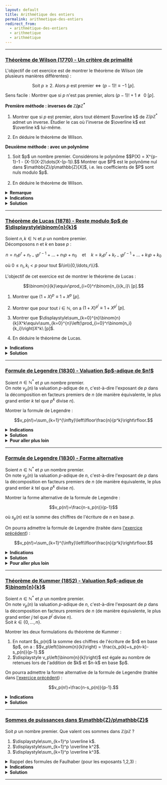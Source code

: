 ```yaml
---
layout: default
title: Arithmétique des entiers
permalink: arithmetique-des-entiers
redirect_from:
  - arithmétique-des-entiers
  - arithmetique
  - arithmétique
---
```


---

<h3 id="theoreme-de-wilson">
  <a href="#theoreme-de-wilson" class="header">
  Théorème de Wilson (1770) - Un critère de primalité</a>
</h3>

L'objectif de cet exercice est de montrer le théorème de Wilson (de plusieurs manières différentes) :

$$\text{Soit } p\geq 2. \text{ Alors } p \text{ est premier} \iff (p-1)!\equiv -1\ [p].$$

Sens facile : Montrer que si $p$ n'est pas premier, alors $(p-1)!+1\not\equiv 0\ [p]$.

**Première méthode : inverses de $\mathbb{Z}/p\mathbb{Z}^*$**

1. Montrer que si $p$ est premier, alors tout élément $\overline k$ de $\mathbb{Z}/p\mathbb{Z}^*$ admet un inverse. Étudier le cas où l'inverse de $\overline k$ est $\overline k$ lui-même.

2. En déduire le théorème de Wilson.

**Deuxième méthode : avec un polynôme**

<ol>
  <li>
    Soit $p$ un nombre premier. Considérons le polynôme
    $$P(X) = X^{p-1}-1 - (X-1)(X-2)\dots(X-(p-1)).$$
    Montrer que $P$ est le polynôme nul dans $\mathbb{Z}/p\mathbb{Z}[X]$, i.e. les coefficients de $P$ sont nuls modulo $p$.<br><br>
  </li>
  <li>
    En déduire le théorème de Wilson.
  </li>
</ol>

<details>
  <summary><b>Remarque</b></summary>
    Cette caractérisation des nombres premiers est très peu utilisée en pratique puisqu'il est laborieux de calculer $(p-1)!$ pour des grands nombres, ce critère de primalité est intéressant d'un point de vue théorique.
</details>

<details>
  <summary><b>Indications</b></summary>
    <details>
      <summary><u>Sens facile</u></summary>
        Si $p$ n'est pas premier, alors il existe $2\leq d\leq p-1$ tel que $d$ divise $p$.
    </details>
    <details>
      <summary><u>Première méthode : inverses de $\mathbb{Z}/p\mathbb{Z}^*$</u></summary>
        Regrouper les éléments de $\mathbb{Z}/p\mathbb{Z}^*$ par paires ($\overline k$ et son inverse $\overline k^{-1}$).
    </details>
    <details>
      <summary><u>Deuxième méthode : avec un polynôme</u></summary>
        Étudier le degré de $P$ et utiliser le petit théorème de Fermat.
    </details>
</details>

<details>
  <summary><b>Solution</b></summary>
    Sens facile :<br>
    Si $p$ n'est pas premier, alors il existe $2\leq d\leq p-1$ tel que $d$ divise $p$.<br>
    En particulier, $d$ divise $(p-1)!$ et donc $d$ ne divise pas $(p-1)!+1$.<br>
    Ainsi, $p$ ne divise pas $(p-1)!+1$, d'où $(p-1)!+1\not\equiv 0\ [p]$.<br><br>
    Remarque : on ne peut pas utiliser le fait que $p = ab$ avec $1<a,b<p$ et que $p=ab$ divise $(p-1)!$ car $a$ et $b$ ne sont pas forcément distincts (prendre $p=4$ par exemple).<br><br>
    <b>Première méthode : inverses de $\mathbb{Z}/p\mathbb{Z}^*$</b>
    <ol>
      <li>
        Si $p$ est premier, alors $\mathbb{Z}/p\mathbb{Z}$ est un corps, donc tout élément non nul de $\mathbb{Z}/p\mathbb{Z}$ admet un inverse.<br>
        Soit $\overline k\in\mathbb{Z}/p\mathbb{Z}^*$ qui est son propre inverse. On a alors :
        $$\overline k^{-1} = \overline k \Longleftrightarrow \overline k^2 = \overline 1 \Longleftrightarrow (\overline k-\overline 1)(\overline k+\overline 1) = \overline 0 \Longleftrightarrow \overline k = \pm\overline 1.$$
      </li>
      <li>
        Dans $\mathbb{Z}/p\mathbb{Z}^*$, on a :
        $$\overline{(p-1)!} = \overline 1\times \overline 2\times \dots \times \overline{p-1} = \overline 1 \times \overline{p-1} = \overline{-1}$$
        car on peut regrouper chaque élément $\overline k$ dans le produit $\overline 2\times \dots \times\overline{p-2}$ avec son inverse $\overline k^{-1} \neq \overline k$, et le produit de chaque paire vaut $\overline 1$.
        Donc $(p-1)!\equiv -1\ [p]$ si $p$ est premier.
      </li>
    </ol>
    <b>Deuxième méthode : avec un polynôme</b>
    <ol>
      <li>
        $P$ est de degré strictement inférieur à $p-1$ et on vérifie que $P(k)\equiv 0\ [p]$ pour $k\in\{1,\dots,p-1\}$.<br>
        En effet, d'après le petit théorème de Fermat, on a $k^{p-1}\equiv 1\ [p]$ pour tout $k\in\mathbb{Z}$ tel que $p\nmid k$.<br>
        Ainsi, $P(k)\equiv 0\ [p]$ pour $k\in\{1,\dots,p-1\}$.<br>
        Dans $\mathbb{Z}/p\mathbb{Z}[X]$, $P$ possède donc $p-1$ racines distinctes. Puisque $P$ est de degré strictement inférieur à $p-1$ et que $\mathbb{Z}/p\mathbb{Z}$ est un corps, $P$ est le polynôme nul dans $\mathbb{Z}/p\mathbb{Z}[X]$.
      </li>
      <li>
        $P$ étant le polynôme nul dans $\mathbb{Z}/p\mathbb{Z}[X]$, on a $P(k)\equiv 0\ [p]$ pour tout $k\in\mathbb{Z}$.<br>
        En évaluant en $X=0$, on obtient $P(0) = -1 - (-1)^{p-1}(p-1)! \equiv 0\ [p]$, d'où le théorème de Wilson en remarquant que $(-1)^{p-1} \equiv 1\ [p]$ (dans tous les cas, que $p=2$ ou $p$ impair).
      </li>
    </ol>
</details>

---

<h3 id="theoreme-de-lucas">
  <a href="#theoreme-de-lucas" class="header">
  Théorème de Lucas (1878) - Reste modulo $p$ de $\displaystyle\binom{n}{k}$</a>
</h3>

Soient $n,k\in\mathbb{N}$ et $p$ un nombre premier.<br>
Décomposons $n$ et $k$ en base $p$ :

$$n = n_r p^r + n_{r-1} p^{r-1} + \ldots + n_1 p + n_0 \quad \text{et} \quad k = k_r p^r + k_{r-1} p^{r-1} + \ldots + k_1 p + k_0$$

où $0\leq n_i,k_i<p$ pour tout $i\in\\{0,\ldots,r\\}$.

L'objectif de cet exercice est de montrer le théorème de Lucas :

$$\binom{n}{k}\equiv\prod_{i=0}^r\binom{n_i}{k_i}\ [p].$$

1. Montrer que $(1+X)^p\equiv 1+X^p\ [p]$.

2. Montrer que pour tout $i\in\mathbb{N}$, on a $(1+X)^{p^i}\equiv 1+X^{p^i}\ [p]$.

3. Montrer que $\displaystyle\sum_{k=0}^{n}\binom{n}{k}X^k\equiv\sum_{k=0}^{n}\left(\prod_{i=0}^r\binom{n_i}{k_i}\right)X^k\ [p]$.

4. En déduire le théorème de Lucas.

<details>
  <summary><b>Indications</b></summary>
    <ol>
      <li>
        Montrer que $p$ divise $\binom{p}{k}$ pour $0<k<p$.
      </li>
      <li>
        Récurrence.
      </li>
      <li>
        Binôme de Newton.
      </li>
      <li>
        Immédiat.
      </li>
    </ol>
</details>

<details>
  <summary><b>Solution</b></summary>
    <ol>
      <li>
        D'après le binôme de Newton, on a $\displaystyle (1+X)^p = \sum_{k=0}^{p}\binom{p}{k}X^k$.<br>
        Or, pour $0<k<p$, on a $\displaystyle \binom{p}{k} = \frac{p!}{k!(p-k)!} = \frac{p(p-1)\dots(p-k+1)}{k(k-1)\dots 1}\in\mathbb N$, dont le numérateur est divisible par $p$ mais pas le dénominateur, donc $p$ divise $\displaystyle\binom{p}{k}$ pour $0<k<p$.<br>
        Remarque : on pouvait aussi voir que $\displaystyle k\binom{p}{k} = p\binom{p-1}{k-1}$ donc $p$ divise $\displaystyle k\binom{p}{k}$ et donc $p$ divise $\displaystyle\binom{p}{k}$ d'après le lemme de Gauss ($0<k<p$ et $p$ est premier).<br>
        Ainsi, on a $(1+X)^p\equiv 1+X^p\ [p]$.
      </li>
      <li>
        Montrons le résultat par récurrence sur $i\in\mathbb{N}$.<br>
        Pour $i=0$, c'est immédiat.<br>
        Supposons que $(1+X)^{p^i}\equiv 1+X^{p^i}\ [p]$ pour un certain $i\in\mathbb{N}$. On a :
        $$\begin{align*}
        (1+X)^{p^{i+1}} &= ((1+X)^{p^i})^{p}\\
        &\equiv (1+X^{p^i})^{p}\ [p] \quad \text{(hypothèse de récurrence)}\\
        &\equiv 1+\left(X^{p^i}\right)^p\ [p] \quad \text{(d'après la question précédente)}\\
        &\equiv 1+X^{p^{i+1}}\ [p].
        \end{align*}$$
        Ainsi, pour tout $i\in\mathbb{N}$, on a $(1+X)^{p^i}\equiv 1+X^{p^i}\ [p]$.
      </li>
      <li> Avec le binôme de Newton, et en utilisant la question précédente, on a :
        $$\begin{align*}
        \sum_{k=0}^{n}\binom{n}{k}X^k &= \left(1+X\right)^n\\
        &= \left(1+X\right)^{n_r p^r + n_{r-1} p^{r-1} + \ldots + n_1 p + n_0}\\
        &= \prod_{i=0}^r\left(1+X\right)^{n_i p^i}\\
        &\equiv \prod_{i=0}^r\left(1+X^{p^i}\right)^{n_i}\ [p] \qquad \text{(question 2)}.
        \end{align*}$$
        Or,
        $$\begin{align*}
        \prod_{i=0}^r\left(1+X^{p^i}\right)^{n_i} &= \prod_{i=0}^r \sum_{k_i=0}^{n_i}\binom{n_i}{k_i}X^{k_i p^i} \qquad \text{(binôme de Newton)}\\
        &= \prod_{i=0}^r \sum_{k_i=0}^{p-1}\binom{n_i}{k_i}X^{k_i p^i} \qquad \text{(car $\binom{n_i}{k_i}=0$ pour $n_i < k_i \leq p-1$)}\\
        &= \sum_{0\leq k_0,\dots,k_r\leq p-1}\left(\prod_{i=0}^r\binom{n_i}{k_i}X^{k_i p^i}\right) \qquad \text{(distributivité)}\\
        &= \sum_{0\leq k_0,\dots,k_r\leq p-1}\left(\prod_{i=0}^r\binom{n_i}{k_i}\right)X^{k_0 + k_1 p + \ldots + k_r p^r}\\
        &= \sum_{k=0}^{p^{r+1}-1}\left(\prod_{i=0}^r\binom{n_i}{k_i}\right)X^k \qquad \text{(bijection entre les indices)}\\
        &= \sum_{k=0}^{n}\left(\prod_{i=0}^r\binom{n_i}{k_i}\right)X^k \qquad \text{(car $\displaystyle \prod_{i=0}^r\left(1+X^{p^i}\right)^{n_i}$ polynôme de degré $n$)}.
        \end{align*}$$
        D'où
        $$\sum_{k=0}^{n}\binom{n}{k}X^k\equiv\sum_{k=0}^{n}\left(\prod_{i=0}^r\binom{n_i}{k_i}\right)X^k\ [p].$$
      </li>
      <li>
        Par identification des coefficients de $X^k$ dans les deux membres de l'équation précédente, on obtient le théorème de Lucas :
        $$\binom{n}{k}\equiv\prod_{i=0}^r\binom{n_i}{k_i}\ [p].$$
      </li>
    </ol>
</details>

---

<h3 id="formule-de-legendre">
  <a href="#formule-de-legendre" class="header">
  Formule de Legendre (1830) - Valuation $p$-adique de $n!$</a>
</h3>

Soient $n\in\mathbb{N}^*$ et $p$ un nombre premier.<br>
On note $v_p(n)$ la valuation $p$-adique de $n$, c'est-à-dire l'exposant de $p$ dans la décomposition en facteurs premiers de $n$ (de manière équivalente, le plus grand entier $k$ tel que $p^k$ divise $n$).<br>

Montrer la formule de Legendre :

$$v_p(n!)=\sum_{k=1}^{\infty}\left\lfloor\frac{n}{p^k}\right\rfloor.$$

<details>
  <summary><b>Indications</b></summary>
    Combien y a-t-il de multiples de $p^k$ parmi les entiers de $1$ à $n$ ?
</details>

<details>
  <summary><b>Solution</b></summary>
    Les trois solutions suivantes sont équivalentes et détaillent la même idée.
    <details>
      <summary><u>Solution rapide</u></summary>
        Le nombre d'entiers de $1$ à $n$ qui sont multiples de $p^k$ est $\displaystyle\left\lfloor\frac{n}{p^k}\right\rfloor$.<br>
        Ainsi, le nombre d'entiers de $1$ à $n$ dont la valuation $p$-adique est $k$ (i.e. multiples de $p^k$ mais pas de $p^{k+1}$) est :
        $$\displaystyle\left\lfloor\frac{n}{p^k}\right\rfloor-\left\lfloor\frac{n}{p^{k+1}}\right\rfloor.$$
        Puisque la valuation $p$-adique de $n!$ est la somme des valuations $p$-adiques des entiers de $1$ à $n$, en regroupant leur valuation $p$-adique, et en remarquant que $\left\lfloor\frac{n}{p^{k}}\right\rfloor = 0$ pour $k>\log_p(n)$, on obtient :
        $$v_p(n!) = \left(\left\lfloor\frac{n}{p}\right\rfloor-\left\lfloor\frac{n}{p^2}\right\rfloor\right) + 2\left(\left\lfloor\frac{n}{p^2}\right\rfloor-\left\lfloor\frac{n}{p^3}\right\rfloor\right) + 3\left(\left\lfloor\frac{n}{p^3}\right\rfloor-\left\lfloor\frac{n}{p^4}\right\rfloor\right) + \ldots = \sum_{k=1}^{\infty}\left\lfloor\frac{n}{p^k}\right\rfloor.$$
    </details>
    <details>
      <summary><u>Solution sans mot</u></summary>
        $$\begin{align*}
          v_p(n!) &= v_p\left(\prod_{j=1}^n j\right) = \sum_{j=1}^n v_p(j) \\
          &= \sum_{k=0}^{\infty}\sum_{\substack{j\in\{1,\ldots,n\}\\v_p(j)=k}}v_p(j) = \sum_{k=0}^{\infty}\sum_{\substack{j\in\{1,\ldots,n\}\\v_p(j)=k}}k \\
          &= \sum_{k=0}^{\infty}k\cdot\operatorname{Card}\left(\{j\in\{1,\ldots,n\}\mid v_p(j)=k\}\right) \\
          &= \sum_{k=0}^{\infty}k\left(\left\lfloor\frac{n}{p^k}\right\rfloor-\left\lfloor\frac{n}{p^{k+1}}\right\rfloor\right) \\
          &= \sum_{k=0}^{\infty}\left\lfloor\frac{n}{p^{k+1}}\right\rfloor + k\left\lfloor\frac{n}{p^k}\right\rfloor - (k+1)\left\lfloor\frac{n}{p^{k+1}}\right\rfloor \\
          &= \sum_{k=0}^{\infty}\left\lfloor\frac{n}{p^{k+1}}\right\rfloor = \sum_{k=1}^{\infty}\left\lfloor\frac{n}{p^k}\right\rfloor.
        \end{align*}$$
    </details>
    <details>
      <summary><u>Solution détaillée</u></summary>
        Il est facile de montrer que $v_p(ab)=v_p(a)+v_p(b)$ pour tous $a,b\in\mathbb{N}^*$.<br>
        On a alors
        $$v_p(n!) = v_p\left(\prod_{j=1}^n j\right) = \sum_{j=1}^n v_p(j).$$
        On peut faire une disjonction de cas sur la valuation $p$-adique de $j$ :
        $$\{1,\ldots,n\} = \bigsqcup_{k=0}^{\infty}\Big\{j\in\{1,\ldots,n\}\mid v_p(j)=k\Big\} = \bigsqcup_{k=0}^{\infty} A_k$$
        où $A_k = \{j\in\{1,\ldots,n\}\mid v_p(j)=k\}$ est l'ensemble des entiers de $1$ à $n$ dont la valuation $p$-adique est $k$ (on peut aller jusqu'à $+\infty$ en remarquant que les ensembles $A_k$ sont vides pour $k>\log_p(n)$).
        Ainsi, on a
        $$v_p(n!) = \sum_{j=1}^n v_p(j) = \sum_{k=0}^{\infty}\sum_{j\in A_k}v_p(j) = \sum_{k=0}^{\infty}k\cdot\operatorname{Card}(A_k)$$
        Il reste à déterminer $\operatorname{Card}(A_k)$, i.e. le nombre d'entiers de $1$ à $n$ dont la valuation $p$-adique est exactement $k$.<br>
        Il suffit de remarquer qu'un entier $j$ a pour valuation $p$-adique $k$ si et seulement si $p^k$ divise $j$ mais $p^{k+1}$ ne divise pas $j$.<br>
        Or le nombre d'entiers de $1$ à $n$ qui sont divisibles par $p^k$ est $\displaystyle \left\lfloor\frac{n}{p^k}\right\rfloor$ (c'est le plus grand entier $m$ tel que $p^k\cdot m\leq n$).<br>
        Donc le nombre d'entiers de $1$ à $n$ dont la valuation $p$-adique est exactement $k$ est la différence entre le nombre d'entiers de $1$ à $n$ divisibles par $p^k$ et le nombre d'entiers de $1$ à $n$ divisibles par $p^{k+1}$, i.e.
        $$\displaystyle \operatorname{Card}(A_k) = \left\lfloor\frac{n}{p^k}\right\rfloor-\left\lfloor\frac{n}{p^{k+1}}\right\rfloor.$$
        Ainsi, on a, en faisant apparaître un télescopage, et en remarquant que $\displaystyle\left\lfloor\frac{n}{p^{k}}\right\rfloor = 0$ pour $k>\log_p(n)$ :
        $$\begin{align*}
        v_p(n!) &= \sum_{k=0}^{\infty}k\cdot\operatorname{Card}(A_k) \\
        &= \sum_{k=0}^{\infty}k\left(\left\lfloor\frac{n}{p^k}\right\rfloor-\left\lfloor\frac{n}{p^{k+1}}\right\rfloor\right) \\
        &= \sum_{k=0}^{\infty}\left\lfloor\frac{n}{p^{k+1}}\right\rfloor + k\left\lfloor\frac{n}{p^k}\right\rfloor - (k+1)\left\lfloor\frac{n}{p^{k+1}}\right\rfloor \\
        &= \sum_{k=0}^{\infty}\left\lfloor\frac{n}{p^{k+1}}\right\rfloor = \sum_{k=1}^{\infty}\left\lfloor\frac{n}{p^k}\right\rfloor.
        \end{align*}$$
        D'où la formule de Legendre.
    </details>
</details>

<details>
  <summary><b>Pour aller plus loin</b></summary>
    <ul>
      <li>
        <a href="#formule-de-legendre-2">Formule de Legendre (1830) - Forme alternative</a>
      </li>
    </ul>
</details>

---

<h3 id="formule-de-legendre-2">
  <a href="#formule-de-legendre-2" class="header">
  Formule de Legendre (1830) - Forme alternative</a>
</h3>

Soient $n\in\mathbb{N}^*$ et $p$ un nombre premier.<br>
On note $v_p(n)$ la valuation $p$-adique de $n$, c'est-à-dire l'exposant de $p$ dans la décomposition en facteurs premiers de $n$ (de manière équivalente, le plus grand entier $k$ tel que $p^k$ divise $n$).

Montrer la forme alternative de la formule de Legendre :

$$v_p(n!)=\frac{n-s_p(n)}{p-1}$$

où $s_p(n)$ est la somme des chiffres de l'écriture de $n$ en base $p$.

On pourra admettre la formule de Legendre (traitée dans [l'exercice précédent](#formule-de-legendre)) :

$$v_p(n!)=\sum_{k=1}^{\infty}\left\lfloor\frac{n}{p^k}\right\rfloor.$$

<details>
  <summary><b>Indications</b></summary>
    Écrire $n$ en base $p$ : $\displaystyle n = \overline{a_r\dots a_1a_0} = a_0 + \dots + a_rp^r = \sum_{j=0}^r a_jp^j$ avec $a_j\in\{0,\ldots,p-1\}$ et $a_r\neq 0$.<br>
    Étudier la valeur de $\displaystyle\left\lfloor\frac{n}{p^k}\right\rfloor$ pour $1\leq k\leq r$.
</details>

<details>
  <summary><b>Solution</b></summary>
    Écrivons $n$ en base $p$ : $\displaystyle n = \overline{a_r\dots a_1a_0} = a_0 + \dots + a_rp^r = \sum_{j=0}^r a_jp^j$ avec $a_j\in\{0,\ldots,p-1\}$ et $a_r\neq 0$.<br>
    On remarque que si $k>r$, alors $\displaystyle\left\lfloor\frac{n}{p^k}\right\rfloor = 0$ car $p^k>n$.<br>
    Et si $1\leq k\leq r$, puisque $\displaystyle 0\leq \frac{a_0+\dots+a_{k-1}p^{k-1}}{p^k}<1$ et que $\displaystyle\frac{a_k p^k + \dots + a_rp^r}{p^k}$ est entier, on a $$\left\lfloor\frac{n}{p^k}\right\rfloor = \left\lfloor\frac{a_0+\dots+a_{k-1}p^{k-1}}{p^k}+\frac{a_kp^k+\dots+a_rp^r}{p^k}\right\rfloor = a_k + \dots + a_r p^{r-k} = \sum_{j=k}^r a_jp^{j-k}.$$
    Autrement dit, si $n = \overline{a_r\dots a_1a_0}$, alors $\displaystyle\left\lfloor\frac{n}{p^k}\right\rfloor = \overline{a_r\dots a_k}$ pour tout $k\in\mathbb N$ (c'est exactement comme en base décimale où la partie entière de $n$ divisé par $10^k$ revient à enlever les $k$ derniers chiffres de $n$ en base 10).<br>
    Ainsi, on a :
    $$\begin{align*}
    v_p(n!) &= \sum_{k=1}^{\infty}\left\lfloor\frac{n}{p^k}\right\rfloor = \sum_{k=1}^{r}\left\lfloor\frac{n}{p^k}\right\rfloor \qquad \text{(formule de Legendre)}\\
    &= \sum_{k=1}^r\sum_{j=k}^r a_jp^{j-k} = \sum_{1\leq k\leq j\leq r} a_jp^{j-k} = \sum_{j=1}^r\sum_{k=1}^j a_jp^{j-k} \qquad \text{(permutation de sommes)}\\
    &= \sum_{j=1}^r a_j \sum_{k=1}^j p^{j-k} = \sum_{j=1}^r a_j \sum_{k=0}^{j-1} p^k \qquad \text{(changement d'indices)}\\
    &= \sum_{j=1}^r a_j \frac{p^j-1}{p-1} = \sum_{j=0}^r a_j \frac{p^j-1}{p-1} \qquad \text{(somme d'une suite géométrique, et $p\neq 1$)}\\
    &= \frac{1}{p-1}\left(\sum_{j=0}^r a_jp^j - a_j\right)\\
    &= \frac{n-s_p(n)}{p-1} \qquad \text{(car $n = \sum_{j=0}^r a_jp^j$ et $s_p(n) = \sum_{j=0}^r a_j$)}.
    \end{align*}$$
    D'où la formule alternative de Legendre.
</details>

<details>
  <summary><b>Pour aller plus loin</b></summary>
    <ul>
      <li>
        <a href="#theoreme-de-kummer">Théorème de Kummer (1852) - Valuation $p$-adique de $\binom{n}{k}$</a>
      </li>
    </ul>
</details>

---

<h3 id="theoreme-de-kummer">
  <a href="#theoreme-de-kummer" class="header">
  Théorème de Kummer (1852) - Valuation $p$-adique de $\binom{n}{k}$</a>
</h3>

Soient $n\in\mathbb{N}^*$ et $p$ un nombre premier.<br>
On note $v_p(n)$ la valuation $p$-adique de $n$, c'est-à-dire l'exposant de $p$ dans la décomposition en facteurs premiers de $n$ (de manière équivalente, le plus grand entier $j$ tel que $p^j$ divise $n$).<br>
Soit $k\in\{0,\ldots,n\}$.

Montrer les deux formulations du théorème de Kummer :

<ol>
  <li>
    En notant $s_p(n)$ la somme des chiffres de l'écriture de $n$ en base $p$, on a :
    $$v_p\left(\binom{n}{k}\right) = \frac{s_p(k)+s_p(n-k)-s_p(n)}{p-1}.$$
  </li>
  <li>
    $\displaystyle v_p\left(\binom{n}{k}\right)$ est égale au nombre de retenues lors de l'addition de $k$ et $n-k$ en base $p$.
  </li>
</ol>

On pourra admettre la forme alternative de la formule de Legendre (traitée dans [l'exercice précédent](#formule-de-legendre-2)) :

$$v_p(n!)=\frac{n-s_p(n)}{p-1}.$$

<details>
  <summary><b>Indications</b></summary>
    <ol>
      <li>
        Utiliser la propriété $v_p(ab)=v_p(a)+v_p(b)$ pour $a,b\in\mathbb{N}^*$.
      </li>
      <li>
        Écrire $k$ et $n-k$ en base $p$ et compter le nombre de retenues lors de l'addition.
      </li>
    </ol>
</details>

<details>
  <summary><b>Solution</b></summary>
    <ol>
      <li>
        On a :
        $$\begin{align*}
        v_p\left(\binom{n}{k}\right) &= v_p\left(\frac{n!}{k!(n-k)!}\right)\\
        &= v_p(n!)-v_p(k!)-v_p((n-k)!) \qquad \text{(car $v_p(ab)=v_p(a)+v_p(b)$)}\\
        &= \frac{n-s_p(n)}{p-1} - \frac{k-s_p(k)}{p-1} - \frac{n-k-s_p(n-k)}{p-1} \qquad \text{(formule de Legendre)}\\
        &= \frac{s_p(k)+s_p(n-k)-s_p(n)}{p-1}.
        \end{align*}$$
      </li>
      <li>
        Écrivons $k$, $n-k$ et $n$ en base $p$ :<br>
        $$\begin{align*}
        k &= \overline{a_r\dots a_1a_0} & (0\leq a_j<p)\\
        n-k &= \overline{b_r\dots b_1b_0} & (0\leq b_j<p)\\
        n &= \overline{c_r\dots c_1c_0} & (0\leq c_j<p, c_r\neq 0).
        \end{align*}$$
        D'après les règles de l'addition en base $p$ (similaires à celles en base 10), on a :
        $$c_0 \equiv a_0 + b_0\ [p]$$
        et pour tout $j\in\{1,\ldots,r\}$
        $$c_j \equiv a_j + b_j + \delta_{j-1}\ [p]$$
        où l'on pose $\delta_{-1} = 0$ et
        $$\delta_j = \begin{cases} 1 & \text{si } a_j+b_j+\delta_{j-1}\geq p \\ 0 & \text{sinon}\end{cases} \quad \text{(c'est la retenue)}.$$
        En remarquant que $0 \leq a_j + b_j + \delta_{j-1} < 2p$, on a :
        $$c_j = \begin{cases} a_j + b_j + \delta_{j-1} & \text{si } a_j + b_j + \delta_{j-1} < p \\ a_j + b_j + \delta_{j-1} - p & \text{sinon}\end{cases}.$$
        Autrement dit :
        $$c_j = (a_j + b_j + \delta_{j-1}) - \delta_j p.$$
        Ainsi, en sommant sur les chiffres, et sachant que $\delta_{-1} = 0$ et $\delta_r = 0$ :
        $$s_p(n) = \sum_{j=0}^r c_j = \sum_{j=0}^r (a_j + b_j + \delta_{j-1}) - \delta_j p = s_p(k) + s_p(n-k) - \sum_{j=0}^{r-1}(p-1)\delta_j.$$
        D'où
        $$\sum_{j=0}^{r-1}\delta_j = \frac{s_p(k) + s_p(n-k) - s_p(n)}{p-1},$$
        i.e. le nombre de retenues lors de l'addition de $k$ et $n-k$ en base $p$ est
        $$\displaystyle\frac{s_p(k) + s_p(n-k) - s_p(n)}{p-1} = v_p\left(\binom{n}{k}\right).$$
      </li>
    </ol>
</details>

---

<h3 id="sommes-de-puissances-dans-zpz">
  <a href="#sommes-de-puissances-dans-zpz" class="header">
  Sommes de puissances dans $\mathbb{Z}/p\mathbb{Z}$</a>
</h3>

Soit $p$ un nombre premier. Que valent ces sommes dans $\mathbb{Z}/p\mathbb{Z}$ ?

1. $\displaystyle\sum_{k=1}^p \overline k$.
2. $\displaystyle\sum_{k=1}^p \overline k^2$.
3. $\displaystyle\sum_{k=1}^p \overline k^3$.

<details>
  <summary>Rappel des formules de Faulhaber (pour les exposants 1,2,3) :</summary>
    Les <a href="https://fr.wikipedia.org/wiki/Formule_de_Faulhaber" target="_blank">formules de Faulhaber</a> expriment les sommes des puissances $j$-èmes des entiers de $1$ à $n$ sous forme de fonction polynomiale en $n$ (de degré $j+1$).<br>
    Ici, pour $j=1,2,3$, on a dans $\mathbb{Z}$ :
    $$\sum_{k=1}^n k = \frac{n(n+1)}{2} \quad,\quad \sum_{k=1}^n k^2 = \frac{n(n+1)(2n+1)}{6} \quad,\quad \sum_{k=1}^n k^3 = \left(\frac{n(n+1)}{2}\right)^2.$$
</details>

<details>
  <summary><b>Indications</b></summary>
    Faire des disjonctions de cas sur $p$ et voir quand certaines fractions sont entières.
</details>

<details>
  <summary><b>Solution</b></summary>
    <ol>
      <li>
        On a
        $$\sum_{k=1}^p \overline k = \overline{\sum_{k=1}^p k} = \overline{\frac{p(p+1)}{2}}.$$
        Si $p=2$, on a $\overline{\frac{p(p+1)}{2}} = \overline{\frac{2(2+1)}{2}} = \overline{3} = \overline{1}$.<br>
        Sinon, $p$ est impair, donc $\overline{\frac{p(p+1)}{2}} = \overline{p}\cdot\overline{\frac{p+1}{2}} = \overline{0}\cdot\overline{\frac{p+1}{2}} = \overline{0}$.<br>
        Donc
        $$\displaystyle\sum_{k=1}^p \overline k = \begin{cases} \overline{1} & \text{si } p=2 \\ \overline{0} & \text{sinon}\end{cases}.$$
      </li>
      <li>
        On a
        $$\sum_{k=1}^p \overline k^2 = \overline{\sum_{k=1}^p k^2} = \overline{\frac{p(p+1)(2p+1)}{6}}.$$
        Si $p=2$, on a $\overline{\frac{p(p+1)(2p+1)}{6}} = \overline{\frac{2(2+1)(2\cdot 2+1)}{6}} = \overline{5} = \overline{1}$.<br>
        Si $p=3$, on a $\overline{\frac{p(p+1)(2p+1)}{6}} = \overline{\frac{3(3+1)(2\cdot 3+1)}{6}} = \overline{\frac{3\cdot 4}{6}}\cdot\overline{7} = \overline{2}\cdot\overline{7} = \overline{14} = \overline{2}$.<br>
        Sinon, $p$ est impair et n'est pas un multiple de $3$.
        On a alors 6 divise $(p+1)(2p+1)$ car $2|p+1$ et, si $p\equiv 1\ [3]$, alors $3|2p+1$, et si $p\equiv 2\ [3]$, alors $3|p+1$, donc $3|(p+1)(2p+1)$ dans tous les cas.<br>
        Ainsi, $\overline{\frac{p(p+1)(2p+1)}{6}} = \overline{p}\cdot\overline{\frac{(p+1)(2p+1)}{6}} = \overline{0}\cdot\overline{\frac{(p+1)(2p+1)}{6}} = \overline{0}$.<br>
        Donc
        $$\displaystyle\sum_{k=1}^p \overline k^2 = \begin{cases} \overline{1} & \text{si } p=2 \\ \overline{2} & \text{si } p=3 \\ \overline{0} & \text {sinon} \end{cases}.$$
      </li>
      <li>
        On a
        $$\sum_{k=1}^p \overline k^3 = \overline{\sum_{k=1}^p k^3} = \overline{\left(\frac{p(p+1)}{2}\right)^2}.$$
        D'après les résultats pour l'exposant 1, on a $\overline{\frac{p(p+1)}{2}} = \overline{1}$ si $p=2$ et $\overline{0}$ sinon.<br>
        Donc
        $$\displaystyle\sum_{k=1}^p \overline k^3 = \begin{cases} \overline{1} & \text{si } p=2 \\ \overline{0} & \text{sinon}\end{cases}.$$
      </li>
    </ol>
</details>

---
